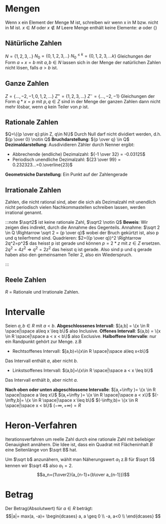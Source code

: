 # Mengen

Wenn x ein Element der Menge M ist, schreiben wir wenn x in M bzw. nicht in M ist.
$x \in M$ oder $x \notin M$
Leere Menge enthält keine Elemente: $\emptyset$ oder $\{\}$

## Nätürliche Zahlen

$N = \{1,2,3,..\}$
$N_0 = \{0,1,2,3,..\}$
$N_0^{\leq k} = \{0,1,2,3,...k\}$
Gleichungen der Form
$a + x = b$ mit $a,b \in N$
lassen sich in der Menge der natürlichen Zahlen nicht lösen, falls $a > b$ ist.

## Ganze Zahlen

$Z=\{...,-2,-1,0,1,2,...\}$
$Z^+=\{1,2,3,...\}$
$Z^-=\{...,-2,-1\}$
Gleichungen der Form
$q*x = p$ mit  $p,q \in Z$
sind in der Menge der ganzen Zahlen dann nicht mehr lösbar, wenn $q$ kein Teiler von $p$ ist.

## Rationale Zahlen

$Q=\{{p \over q}:p\in Z, q\in N\}$
Durch Null darf nicht dividiert werden, d.h. ${p \over 0} \notin Q$
**Bruchdarstellung**: ${p \over q} \in Q$
**Dezimaldarstellung**: Ausdividieren Zähler durch Nenner ergibt:

- Abbrechende (endliche) Dezimalzahl: ${-1 \over 32} = -0.03125$
- Periodisch unendliche Dezimalzahl: ${23 \over 99} = 0.232323...=0.\overline{23}$

**Geometrsiche Darstellung**: Ein Punkt auf der Zahlengerade

## Irrationale Zahlen

Zahlen, die nicht rational sind, aber die sich als Dezimalzahl mit unendlich nicht periodisch vielen Nachkommastellen schreiben lassen, werden irrational genannt.

:::note
 $\sqrt2$ ist keine rationale Zahl, $\sqrt2 \notin Q$
 **Beweis**:
 Wir zeigen dies indirekt, durch die Annahme des Gegenteils.
 Annahme: $\sqrt 2 \in Q \Rightarrow  \sqrt 2 = {p \over q}$ wobei der Bruch gekürtzt ist, also p und q teilerfremd sind.
 Quadrieren: $2=({p \over q})^2 \Rightarrow 2q^2=p^2$ das heisst p ist gerade und können $p=2*z$ mit $z \in Z$ ersetzen.
 $2q^2 = 4z^2 \Rightarrow q^2=2z^2$ das heisst q ist gerade.
 Also sind p und q gerade haben also den gemeinsamen Teiler 2, also ein Wiederspruch.

:::

## Reele Zahlen

$R$ = Rationale und Irrationale Zahlen.

# Intervalle

Seien $a,b \in R$ mit $a<b$.
**Abgeschlossenes Intervall**: $[a,b] = \{x \in R \space|\space a\leq x \leq b\}$ also Inclusive.
**Offenes Intervall**: $(a,b) = \{x \in R \space|\space a < x < b\}$ also Exclusive.
**Halboffene Intervalle**: nur ein Randpunkt gehört zur Menge. z.B

- Rechtsoffenes Intervall: $[a,b)=\{x\in R \space|\space a\leq x<b\}$

Das Intervall enthält $a$, aber nicht $b$.

- Linkstsoffenes Intervall: $(a,b]=\{x\in R \space|\space a < x \leq b\}$

Das Intervall enthält $b$, aber nicht $a$.

**Nach oben oder unten abgeschlossene Intervalle**:
$[a,+\infty )= \{x \in R \space|\space a \leq x\}$
$(a,+\infty )= \{x \in R \space|\space a < x\}$
$(-\infty,b]= \{x \in R \space|\space x \leq b\}$
$(-\infty,b)= \{x \in R \space|\space x < b\}$
$(-\infty,+\infty )= R$

# Heron-Verfahren

Iterationsverfahren um reelle Zahl durch eine rationale Zahl mit beliebiger Genauigkeit annähern.  Die Idee ist, dass ein Quadrat mit Flächeninhalt $B$ eine Seitenlänge von $\sqrt B$ hat.

Um $\sqrt b$ anzunähern, wählt man Näherungswert $a_1$ z.B für $\sqrt 5$ kennen wir $\sqrt 4$ also $a_1=2$.
$$a_n={1\over2}(a_{n-1}+{b\over a_{n-1}})$$

# Betrag

Der Betrag(Absolutwert) für $a \in R$ beträgt:
$$|a|= max(a, -a)=
    \begin{dcases}
        a, a \geq 0 \\
        -a, a<0 \\
    \end{dcases}
$$
